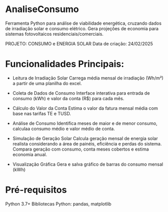 # AnaliseConsumo
Ferramenta Python para análise de viabilidade energética, cruzando dados de irradiação solar e consumo elétrico. Gera projeções de economia para sistemas fotovoltaicos residenciais/comerciais.

PROJETO: CONSUMO e ENERGIA SOLAR
Data de criação: 24/02/2025

# Funcionalidades Principais:
- Leitura de Irradiação Solar
  Carrega média mensal de irradiação (Wh/m²) a partir de uma planilha do excel.

- Coleta de Dados de Consumo
  Interface interativa para entrada de consumo (kWh) e valor da conta (R$) para cada mês.

- Cálculo do Valor da Conta
  Estima o valor da fatura mensal média com base nas tarifas TE e TUSD.

- Análise de Consumo
  Identifica meses de maior e de menor consumo, calculaa consumo médio e valor médio de conta.

- Simulação de Geração Solar
  Calcula geração mensal de energia solar realista considerando a área de painéis, eficiência e perdas do sistema.
  Compara geração com consumo, conta meses cobertos e estima economia anual.

- Visualização Gráfica
  Gera e salva gráfico de barras do consumo mensal (kWh)

# Pré-requisitos
Python 3.7+
Bibliotecas Python: pandas, matplotlib

